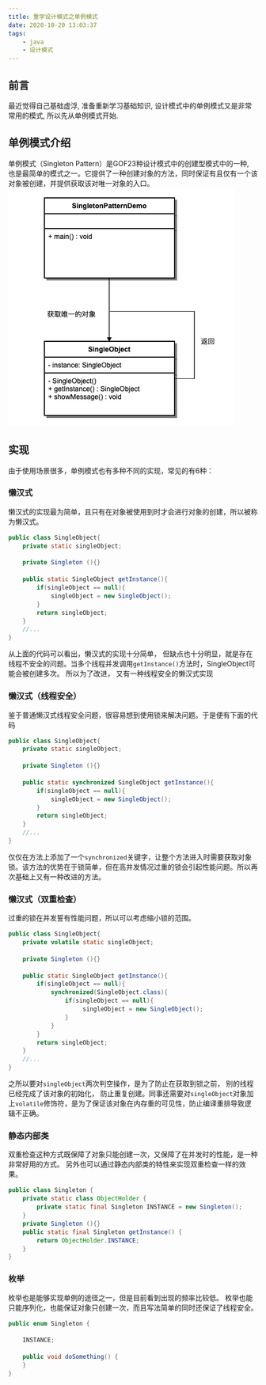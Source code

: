 ```yaml
---
title: 重学设计模式之单例模式
date: 2020-10-20 13:03:37
tags:
    - java
    - 设计模式
---
```

## 前言  
最近觉得自己基础虚浮, 准备重新学习基础知识, 设计模式中的单例模式又是非常常用的模式, 所以先从单例模式开始.   
<!--more-->
## 单例模式介绍
单例模式（Singleton Pattern）是GOF23种设计模式中的创建型模式中的一种, 也是最简单的模式之一。它提供了一种创建对象的方法，同时保证有且仅有一个该对象被创建，并提供获取该对唯一对象的入口。  
![](singleton/uml.png)
## 实现
由于使用场景很多，单例模式也有多种不同的实现，常见的有6种：
### 懒汉式  
懒汉式的实现最为简单，且只有在对象被使用到时才会进行对象的创建，所以被称为懒汉式。
```java
public class SingleObject{
    private static singleObject;

    private Singleton (){}

    public static SingleObject getInstance(){
        if(singleObject == null){
            singleObject = new SingleObject();
        }
        return singleObject;
    }
    //...
}
```  
从上面的代码可以看出，懒汉式的实现十分简单， 但缺点也十分明显，就是存在线程不安全的问题。当多个线程并发调用`getInstance()`方法时，SingleObject可能会被创建多次。 所以为了改进， 又有一种线程安全的懒汉式实现  
### 懒汉式（线程安全）
鉴于普通懒汉式线程安全问题，很容易想到使用锁来解决问题。于是便有下面的代码  
```java
public class SingleObject{
    private static singleObject;

    private Singleton (){}

    public static synchronized SingleObject getInstance(){
        if(singleObject == null){
            singleObject = new SingleObject();
        }
        return singleObject;
    }
    //...
}
```  
仅仅在方法上添加了一个`synchronized`关键字，让整个方法进入时需要获取对象锁。该方法的优势在于锁简单，但在高并发情况过重的锁会引起性能问题。所以再次基础上又有一种改进的方法。  

### 懒汉式（双重检查）
过重的锁在并发誓有性能问题，所以可以考虑缩小锁的范围。  
```java
public class SingleObject{
    private volatile static singleObject;

    private Singleton (){}

    public static SingleObject getInstance(){
        if(singleObject == null){
            synchronized(SingleObject.class){
                if(singleObject == null){
                     singleObject = new SingleObject();
                }
            }
        }
        return singleObject;
    }
    //...
}  
```  
之所以要对`singleObject`两次判空操作，是为了防止在获取到锁之前， 别的线程已经完成了该对象的初始化， 防止重复创建。同事还需要对`singleObject`对象加上`volatile`修饰符，是为了保证该对象在内存重的可见性，防止编译重排导致逻辑不正确。  

### 静态内部类
双重检查这种方式既保障了对象只能创建一次，又保障了在并发时的性能，是一种非常好用的方式。 另外也可以通过静态内部类的特性来实现双重检查一样的效果。   
```java
public class Singleton {  
    private static class ObjectHolder {  
        private static final Singleton INSTANCE = new Singleton();  
    }  
    private Singleton (){}  
    public static final Singleton getInstance() {  
        return ObjectHolder.INSTANCE;  
    }  
}
```  

### 枚举
枚举也是能够实现单例的途径之一，但是目前看到出现的频率比较低。 枚举也能只能序列化，也能保证对象只创建一次，而且写法简单的同时还保证了线程安全。  
```java  
public enum Singleton {  

    INSTANCE;

    public void doSomething() {  
    }  
}
```